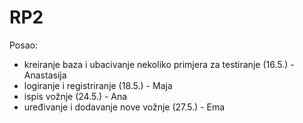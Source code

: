 # RP2

Posao:

- kreiranje baza i ubacivanje nekoliko primjera za testiranje (16.5.) - Anastasija
- logiranje i registriranje (18.5.) - Maja
- ispis vožnje (24.5.) - Ana
- uređivanje i dodavanje nove vožnje (27.5.) - Ema